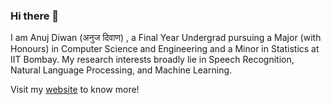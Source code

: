 ### Hi there 👋

I am Anuj Diwan (अनुज दिवाण) , a Final Year Undergrad pursuing a Major (with Honours) in Computer Science and Engineering and a Minor in Statistics at IIT Bombay. My research interests broadly lie in Speech Recognition, Natural Language Processing, and Machine Learning.

Visit my [website](https://ajd12342.github.io/) to know more! 
